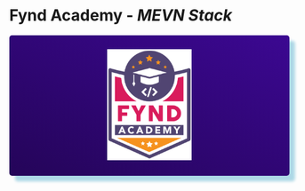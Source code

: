 


# Fynd Academy - _MEVN Stack_




<center>

<div style="
 padding:25px 0 25px 0 ;
    background: linear-gradient(25deg, #000000, #5d0ce4);
    background-size: 400% 400%;
    color:#fff;
    border-radius:5px;
    box-shadow: 10px 10px 5px lightblue;">
<img style="background: linear-gradient(25deg, #000000, #5d0ce4);" src="./assets/6037ed523cde7f1958341705_logo-removebg-preview.png" height="200"/>

</div>
</center>
